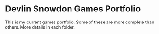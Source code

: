 # Devlin Snowdon Games Portfolio
This is my current games portfolio.
Some of these are more complete than others.
More details in each folder.